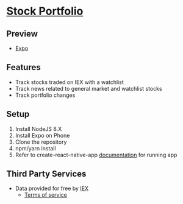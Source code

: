# [Stock Portfolio](https://expo.io/@t73liu/portfolio)

## Preview

- [Expo](https://expo.io/@t73liu/portfolio)

## Features

- Track stocks traded on IEX with a watchlist
- Track news related to general market and watchlist stocks
- Track portfolio changes

## Setup

1. Install NodeJS 8.X
2. Install Expo on Phone
3. Clone the repository
4. npm/yarn install
5. Refer to create-react-native-app [documentation](CRNA.md) for running app 

## Third Party Services

- Data provided for free by [IEX](https://iextrading.com/developer/)
    - [Terms of service](https://iextrading.com/api-exhibit-a/)
